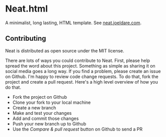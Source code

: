 # Neat.html

A minimalist, long lasting, HTML template. See [neat.joeldare.com](https://neat.joeldare.com).

## Contributing

Neat is distributed as open source under the MIT license. 

There are lots of ways you could contribute to Neat. First, please help spread the word about this project. Something as simple as sharing it on social media goes a long way. If you find a problem, please create an issue on Github. I'm happy to review code change requests. To do that, fork the project and create a pull request. Here's a high level overview of how you do that.

* Fork the project on Github
* Clone your fork to your local machine
* Create a new branch
* Make and test your changes
* Add and commit those changes
* Push your new branch up to Github
* Use the *Compare & pull request* button on Github to send a PR
